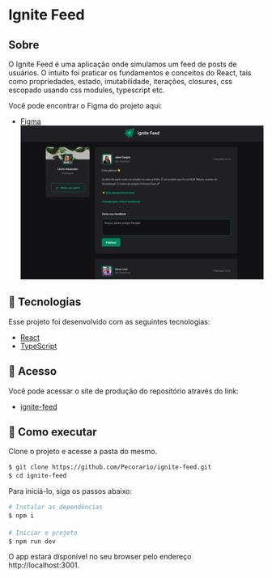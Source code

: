 # Ignite Feed

## Sobre
O Ignite Feed é uma aplicação onde simulamos um feed de posts de usuários. O intuito foi praticar os fundamentos e conceitos do React, tais como propriedades, estado, imutabilidade, iterações, closures, css escopado usando css modules, typescript etc.

Você pode encontrar o Figma do projeto aqui: 

- [Figma](https://www.figma.com/community/file/1113573231685349036)
![Capa do Projeto](figma.png)

## 🧪 Tecnologias

Esse projeto foi desenvolvido com as seguintes tecnologias:

- [React](https://reactjs.org)
- [TypeScript](https://www.typescriptlang.org/)

## 🔗 Acesso
Você pode acessar o site de produção do repositório através do link:

- [ignite-feed](https://pecorario.github.io/ignite-feed/)

## 🚀 Como executar

Clone o projeto e acesse a pasta do mesmo.

```bash
$ git clone https://github.com/Pecorario/ignite-feed.git
$ cd ignite-feed
```

Para iniciá-lo, siga os passos abaixo:
```bash
# Instalar as dependências
$ npm i

# Iniciar o projeto
$ npm run dev
```
O app estará disponível no seu browser pelo endereço http://localhost:3001.
